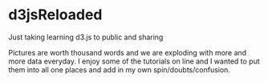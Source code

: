 # d3jsReloaded
Just taking learning d3.js to public and sharing

Pictures are worth thousand words and we are exploding with more and more data everyday.
I enjoy some of the tutorials on line and I wanted to put them into all one places and add in my own spin/doubts/confusion.

